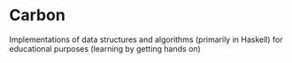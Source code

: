 Carbon
======

Implementations of data structures and algorithms (primarily in Haskell) for educational purposes (learning by getting hands on)

